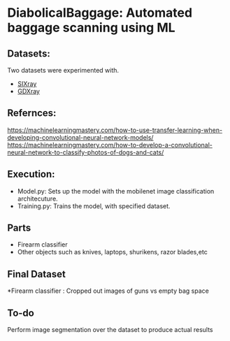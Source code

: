 # DiabolicalBaggage: Automated baggage scanning using ML


## Datasets:
Two datasets were experimented with. 
* [SIXray](https://github.com/MeioJane/SIXray)
* [GDXray](https://domingomery.ing.puc.cl/material/gdxray/)

## Refernces:
https://machinelearningmastery.com/how-to-use-transfer-learning-when-developing-convolutional-neural-network-models/     
https://machinelearningmastery.com/how-to-develop-a-convolutional-neural-network-to-classify-photos-of-dogs-and-cats/

## Execution:
* Model.py: Sets up the model with the mobilenet image classification architecuture.
* Training.py: Trains the model, with specified dataset.

## Parts
* Firearm classifier
* Other objects such as knives, laptops, shurikens, razor blades,etc

## Final Dataset
*Firearm classifier : Cropped out images of guns vs empty bag space

## To-do 
Perform image segmentation over the dataset to produce actual results
